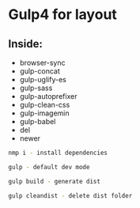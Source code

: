 # Gulp4 for layout

## Inside:
- browser-sync
- gulp-concat
- gulp-uglify-es
- gulp-sass
- gulp-autoprefixer
- gulp-clean-css
- gulp-imagemin
- gulp-babel
- del
- newer

````bash
nmp i - install dependencies
````
````bash
gulp - default dev mode
````
````bash
gulp build - generate dist
````
````bash
gulp cleandist - delete dist folder
````
